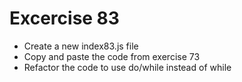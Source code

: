 # Excercise 83

* Create a new index83.js file
* Copy and paste the code from exercise 73
* Refactor the code to use do/while instead of while